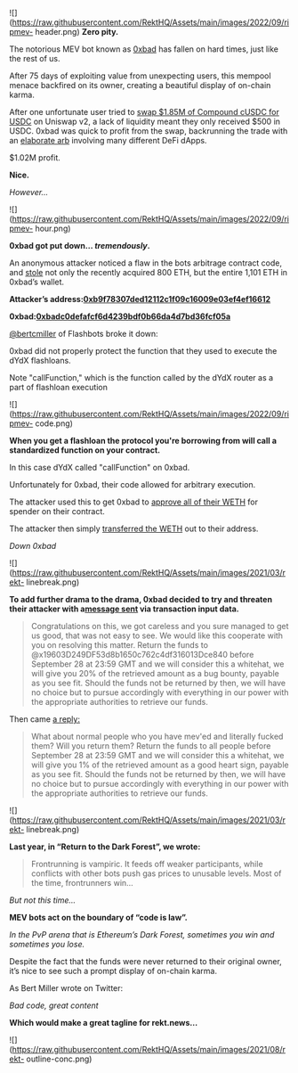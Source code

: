 ![](https://raw.githubusercontent.com/RektHQ/Assets/main/images/2022/09/ripmev-
header.png) **Zero pity.**

The notorious MEV bot known as
[0xbad](https://etherscan.io/address/0xbadc0defafcf6d4239bdf0b66da4d7bd36fcf05a)
has fallen on hard times, just like the rest of us.

After 75 days of exploiting value from unexpecting users, this mempool menace
backfired on its owner, creating a beautiful display of on-chain karma.

After one unfortunate user tried to [swap $1.85M of Compound cUSDC for
USDC](https://etherscan.io/tx/0x96a129768ec66fd7d65114bf182f4e173bf0b73a44219adaf71f01381a3d0143)
on Uniswap v2, a lack of liquidity meant they only received $500 in USDC.
0xbad was quick to profit from the swap, backrunning the trade with an
[elaborate
arb](https://etherscan.io/tx/0x2a615005a63785284f11a4c5cb803d1935d34e358c10a3b4d76398d2e7bb2f9d)
involving many different DeFi dApps.

$1.02M profit.

 **Nice.**

 _However…_

![](https://raw.githubusercontent.com/RektHQ/Assets/main/images/2022/09/ripmev-
hour.png)

 **0xbad got put down… _tremendously_.**

An anonymous attacker noticed a flaw in the bots arbitrage contract code, and
[stole](https://etherscan.io/tx/0x631d206d49b930029197e5e57bbbb9a4da2eb00993560c77104cd9f4ae2d1a98)
not only the recently acquired 800 ETH, but the entire 1,101 ETH in 0xbad’s
wallet.

 **Attacker’s
address:[0xb9f78307ded12112c1f09c16009e03ef4ef16612](https://etherscan.io/address/0xb9f78307ded12112c1f09c16009e03ef4ef16612)**

**0xbad:[0xbadc0defafcf6d4239bdf0b66da4d7bd36fcf05a](https://etherscan.io/address/0xbadc0defafcf6d4239bdf0b66da4d7bd36fcf05a)**

[@bertcmiller](https://twitter.com/bertcmiller/status/1574852628030361609?s=20&t=UMyyYEHWlz88vonCknKWUA)
of Flashbots broke it down:

0xbad did not properly protect the function that they used to execute the dYdX
flashloans.

Note "callFunction," which is the function called by the dYdX router as a part
of flashloan execution

![](https://raw.githubusercontent.com/RektHQ/Assets/main/images/2022/09/ripmev-
code.png)

 **When you get a flashloan the protocol you're borrowing from will call a
standardized function on your contract.**

In this case dYdX called "callFunction" on 0xbad.

Unfortunately for 0xbad, their code allowed for arbitrary execution.

The attacker used this to get 0xbad to [approve all of their
WETH](https://etherscan.io/tx/0x59ddcf5ee5c687af2cbf291c3ac63bf28316a8ecbb621d9f62d07fa8a5b8ef4e)
for spender on their contract.

The attacker then simply [transferred the
WETH](https://etherscan.io/tx/0x631d206d49b930029197e5e57bbbb9a4da2eb00993560c77104cd9f4ae2d1a98)
out to their address.

 _Down 0xbad_

![](https://raw.githubusercontent.com/RektHQ/Assets/main/images/2021/03/rekt-
linebreak.png)

 **To add further drama to the drama, 0xbad decided to try and threaten their
attacker with a[message
sent](https://etherscan.io/tx/0x6352ab3619bf078efd19272fc425fefd19e0e9081ce0019a72afadf2ff0a2c41)
via transaction input data.**

> Congratulations on this, we got careless and you sure managed to get us
> good, that was not easy to see. We would like this cooperate with you on
> resolving this matter. Return the funds to
> @x19603D249DF53d8b1650c762c4df316013Dce840 before September 28 at 23:59 GMT
> and we will consider this a whitehat, we will give you 20% of the retrieved
> amount as a bug bounty, payable as you see fit. Should the funds not be
> returned by then, we will have no choice but to pursue accordingly with
> everything in our power with the appropriate authorities to retrieve our
> funds.

Then came [a
reply:](https://etherscan.io/tx/0x56f3ec870a8a76498d40436d6eb6784ee006d3209907c9a20279f7ab35a9a65e)

> What about normal people who you have mev'ed and literally fucked them? Will
> you return them? Return the funds to all people before September 28 at 23:59
> GMT and we will consider this a whitehat, we will give you 1% of the
> retrieved amount as a good heart sign, payable as you see fit. Should the
> funds not be returned by then, we will have no choice but to pursue
> accordingly with everything in our power with the appropriate authorities to
> retrieve our funds.

![](https://raw.githubusercontent.com/RektHQ/Assets/main/images/2021/03/rekt-
linebreak.png)

 **Last year, in “Return to the Dark Forest”, we wrote:**

> Frontrunning is vampiric. It feeds off weaker participants, while conflicts
> with other bots push gas prices to unusable levels. Most of the time,
> frontrunners win…

 _But not this time…_

 **MEV bots act on the boundary of “code is law”.**

 _In the PvP arena that is Ethereum’s Dark Forest, sometimes you win and
sometimes you lose._

Despite the fact that the funds were never returned to their original owner,
it’s nice to see such a prompt display of on-chain karma.

As Bert Miller wrote on Twitter:

 _Bad code, great content_

 **Which would make a great tagline for rekt.news…**

![](https://raw.githubusercontent.com/RektHQ/Assets/main/images/2021/08/rekt-
outline-conc.png)



